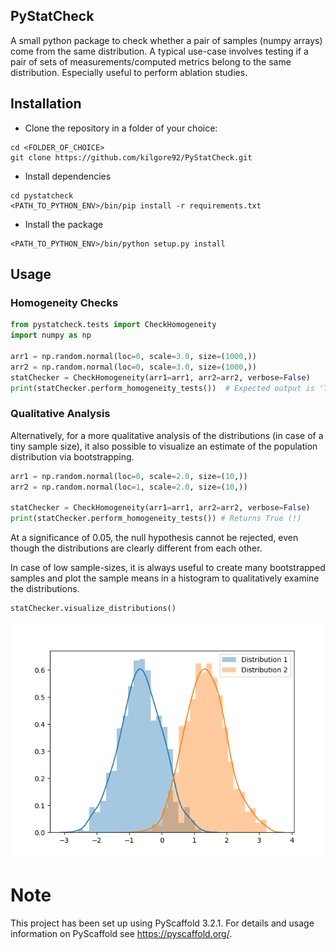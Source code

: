 ## PyStatCheck
A small python package to check whether a pair of samples (numpy arrays) come from the same distribution.
A typical use-case involves testing if a pair of sets of measurements/computed metrics belong to the same distribution. 
Especially useful to perform ablation studies. 

## Installation
* Clone the repository in a folder of your choice:
```
cd <FOLDER_OF_CHOICE>
git clone https://github.com/kilgore92/PyStatCheck.git
```

* Install dependencies
```
cd pystatcheck
<PATH_TO_PYTHON_ENV>/bin/pip install -r requirements.txt
```

* Install the package
```
<PATH_TO_PYTHON_ENV>/bin/python setup.py install
```

## Usage

### Homogeneity Checks

```python
from pystatcheck.tests import CheckHomogeneity
import numpy as np

arr1 = np.random.normal(loc=0, scale=3.0, size=(1000,))
arr2 = np.random.normal(loc=0, scale=3.0, size=(1000,))
statChecker = CheckHomogeneity(arr1=arr1, arr2=arr2, verbose=False)
print(statChecker.perform_homogeneity_tests())  # Expected output is 'True' 
```
### Qualitative Analysis

Alternatively, for a more qualitative analysis of the distributions 
(in case of a tiny sample size), it also possible to visualize an estimate 
of the population distribution via bootstrapping.

```python
arr1 = np.random.normal(loc=0, scale=2.0, size=(10,))
arr2 = np.random.normal(loc=1, scale=2.0, size=(10,))

statChecker = CheckHomogeneity(arr1=arr1, arr2=arr2, verbose=False)
print(statChecker.perform_homogeneity_tests()) # Returns True (!)
```
At a significance of 0.05, the null hypothesis cannot be rejected,
even though the distributions are clearly different from each other. 

In case of low sample-sizes, it is always useful to create many bootstrapped 
samples and plot the sample means in a histogram to qualitatively examine the distributions.
```python
statChecker.visualize_distributions() 
```
![Dist Image](./data_viz.png)




Note
====

This project has been set up using PyScaffold 3.2.1. For details and usage
information on PyScaffold see https://pyscaffold.org/.
